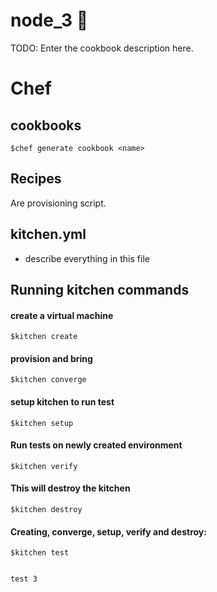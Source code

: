 # node_3 :taco:

TODO: Enter the cookbook description here.

# Chef

## cookbooks
    $chef generate cookbook <name>

## Recipes
Are provisioning script.

## kitchen.yml
- describe everything in this file

## Running  kitchen commands

#### create a virtual machine
    $kitchen create

#### provision and bring

    $kitchen converge

#### setup kitchen to run test
    $kitchen setup

#### Run tests on newly created environment
    $kitchen verify

#### This will destroy the kitchen
    $kitchen destroy

#### Creating, converge, setup, verify and destroy:
    $kitchen test


    test 3

